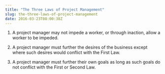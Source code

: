 ```yaml
---
title: "The Three Laws of Project Management"
slug: the-three-laws-of-project-management
date: 2016-03-23T08:00:38Z
---
```


1. A project manager may not impede a worker, or through inaction, allow a worker to be impeded.

2. A project manager must further the desires of the business except where such desires would conflict with the First Law.

3. A project manager must further their own goals as long as such goals do not conflict with the First or Second Law.

<!--more-->
